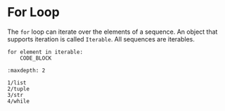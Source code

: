 # For Loop

The `for` loop can iterate over the elements of a sequence. An object that
supports iteration is called `Iterable`. All sequences are iterables.

```
for element in iterable:
    CODE_BLOCK
```

```{toctree}
:maxdepth: 2

1/list
2/tuple
3/str
4/while
```
